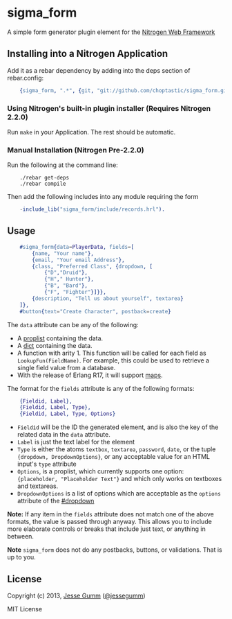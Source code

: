 # sigma_form

A simple form generator plugin element for the [Nitrogen Web Framework](http://nitrogenoproject.com)

## Installing into a Nitrogen Application

Add it as a rebar dependency by adding into the deps section of rebar.config:

```erlang
	{sigma_form, ".*", {git, "git://github.com/choptastic/sigma_form.git", {branch, master}}}
```

### Using Nitrogen's built-in plugin installer (Requires Nitrogen 2.2.0)

Run `make` in your Application. The rest should be automatic.

### Manual Installation (Nitrogen Pre-2.2.0)

Run the following at the command line:

```shell
	./rebar get-deps
	./rebar compile
```

Then add the following includes into any module requiring the form

```erlang
	-include_lib("sigma_form/include/records.hrl").
```

## Usage

```erlang
	#sigma_form{data=PlayerData, fields=[
		{name, "Your name"},
		{email, "Your email Address"},
		{class, "Preferred Class", {dropdown, [
			{"D","Druid"},
			{"H"," Hunter"},
			{"B", "Bard"},
			{"F", "Fighter"}]}},
		{description, "Tell us about yourself", textarea}
	]},
	#button{text="Create Character", postback=create}
```

The `data` attribute can be any of the following:
  + A [proplist](http://www.erlang.org/doc/man/proplists.html) containing the data.
  + A [dict](http://www.erlang.org/doc/man/dict.html) containing the data.
  + A function with arity 1. This function will be called for each field as
    `LookupFun(FieldName)`. For example, this could be used to retrieve a
    single field value from a database.
  + With the release of Erlang R17, it will support
    [maps](https://github.com/psyeugenic/eep/blob/egil/maps/eeps/eep-0043.md).

The format for the `fields` attribute is any of the following formats:

```erlang
	{Fieldid, Label},
	{Fieldid, Label, Type},
	{Fieldid, Label, Type, Options}
```

  + `Fieldid` will be the ID the generated element, and is also the key of the
    related data in the `data` attribute.
  + `Label` is just the text label for the element
  + `Type` is either the atoms `textbox`, `textarea`, `password`, `date`, or the
    tuple `{dropdown, DropdownOptions}`, or any acceptable value for an HTML
    input's `type` attribute
  + `Options`, is a proplist, which currently supports one option: `{placeholder,
    "Placeholder Text"}` and which only works on textboxes and textareas.
  + `DropdownOptions` is a list of options which are acceptable as the `options`
    attribute of the [#dropdown](http://nitrogenproject.com/doc/elements/dropdown.html)

**Note:** If any item in the `fields` attribute does not match one of the above
formats, the value is passed through anyway.  This allows you to include more
elaborate controls or breaks that include just text, or anything in between.

**Note** `sigma_form` does not do any postbacks, buttons, or validations.
That is up to you.

## License

Copyright (c) 2013, [Jesse Gumm](http://sigma-star.com/page/jesse)
([@jessegumm](http://twitter.com/jessegumm))

MIT License
